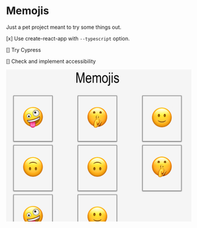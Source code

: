 
# Memojis 

Just a pet project meant to try some things out.

[x] Use create-react-app with `--typescript` option.

[] Try Cypress

[] Check and implement accessibility 

![screenshot](./public/screenshot.png)